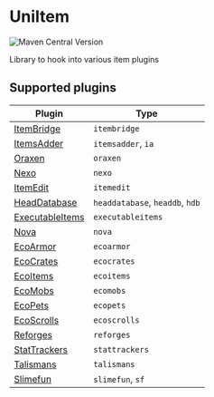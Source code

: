 # UniItem

![Maven Central Version](https://img.shields.io/maven-central/v/io.github.projectunified/uni-item-all)

Library to hook into various item plugins

## Supported plugins

| Plugin                                                       | Type                            |
|--------------------------------------------------------------|---------------------------------|
| [ItemBridge](https://polymart.org/product/4)                 | `itembridge`                    |
| [ItemsAdder](https://www.spigotmc.org/resources/73355/)      | `itemsadder`, `ia`              |
| [Oraxen](https://www.spigotmc.org/resources/72448/)          | `oraxen`                        |
| [Nexo](https://polymart.org/product/6901)                    | `nexo`                          |
| [ItemEdit](https://www.spigotmc.org/resources/40993/)        | `itemedit`                      |
| [HeadDatabase](https://www.spigotmc.org/resources/14280/)    | `headdatabase`, `headdb`, `hdb` |
| [ExecutableItems](https://www.spigotmc.org/resources/77578/) | `executableitems`               |
| [Nova](https://modrinth.com/plugin/nova-framework)           | `nova`                          |
| [EcoArmor](https://www.spigotmc.org/resources/88246/)        | `ecoarmor`                      | 
| [EcoCrates](https://polymart.org/product/2149/)              | `ecocrates`                     | 
| [EcoItems](https://www.spigotmc.org/resources/94601/)        | `ecoitems`                      | 
| [EcoMobs](https://www.spigotmc.org/resources/86576/)         | `ecomobs`                       |
| [EcoPets](https://www.spigotmc.org/resources/102693/)        | `ecopets`                       |
| [EcoScrolls](https://www.spigotmc.org/resources/118132/)     | `ecoscrolls`                    |
| [Reforges](https://www.spigotmc.org/resources/95273/)        | `reforges`                      | 
| [StatTrackers](https://www.spigotmc.org/resources/88247/)    | `stattrackers`                  |
| [Talismans](https://www.spigotmc.org/resources/87377/)       | `talismans`                     |
| [Slimefun](https://github.com/Slimefun/Slimefun4)            | `slimefun`, `sf`                |